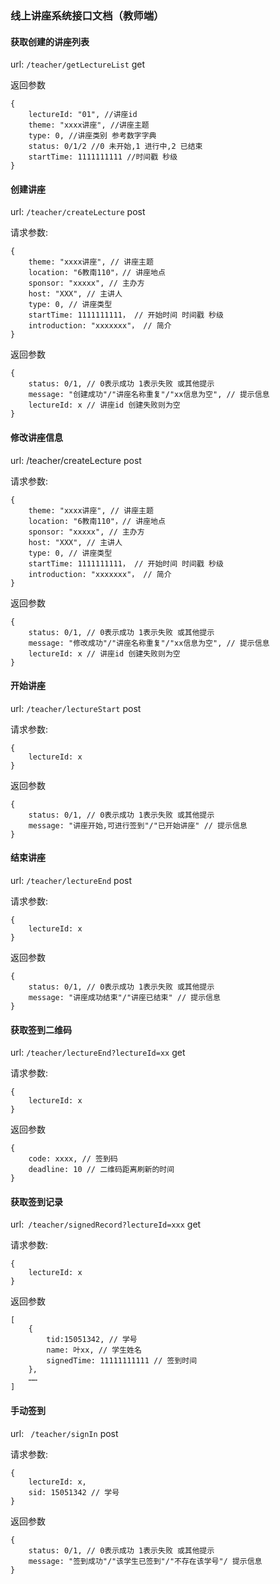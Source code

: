 ### 线上讲座系统接口文档（教师端）

#### 获取创建的讲座列表
url: ```/teacher/getLectureList```  get

返回参数

```
{
	lectureId: "01", //讲座id
	theme: "xxxx讲座", //讲座主题
	type: 0, //讲座类别 参考数字字典
	status: 0/1/2 //0 未开始,1 进行中,2 已结束
	startTime: 1111111111 //时间戳 秒级
}
```
#### 创建讲座
url: ```/teacher/createLecture``` post

请求参数:

```
{
	theme: "xxxx讲座", // 讲座主题
	location: "6教南110"，// 讲座地点
	sponsor: "xxxxx", // 主办方
	host: "XXX", // 主讲人
	type: 0, // 讲座类型
	startTime: 1111111111， // 开始时间 时间戳 秒级
	introduction: "xxxxxxx"， // 简介
}
```

返回参数

```
{
	status: 0/1, // 0表示成功 1表示失败 或其他提示
	message: "创建成功"/"讲座名称重复"/"xx信息为空", // 提示信息 
	lectureId: x // 讲座id 创建失败则为空
}
```
#### 修改讲座信息
url: /teacher/createLecture post

请求参数:

```
{
	theme: "xxxx讲座", // 讲座主题
	location: "6教南110"，// 讲座地点
	sponsor: "xxxxx", // 主办方
	host: "XXX", // 主讲人
	type: 0, // 讲座类型
	startTime: 1111111111， // 开始时间 时间戳 秒级
	introduction: "xxxxxxx"， // 简介
}
```

返回参数

```
{
	status: 0/1, // 0表示成功 1表示失败 或其他提示
	message: "修改成功"/"讲座名称重复"/"xx信息为空", // 提示信息 
	lectureId: x // 讲座id 创建失败则为空
}
```
#### 开始讲座
url: ```/teacher/lectureStart``` post

请求参数:

```
{
	lectureId: x
}
```

返回参数

```
{
	status: 0/1, // 0表示成功 1表示失败 或其他提示
	message: "讲座开始,可进行签到"/"已开始讲座" // 提示信息 
}
```
#### 结束讲座
url: ```/teacher/lectureEnd``` post

请求参数:

```
{
	lectureId: x
}
```

返回参数

```
{
	status: 0/1, // 0表示成功 1表示失败 或其他提示
	message: "讲座成功结束"/"讲座已结束" // 提示信息 
}
```
#### 获取签到二维码
url: ```/teacher/lectureEnd?lectureId=xx``` get

请求参数:

```
{
	lectureId: x
}
```

返回参数

```
{
	code: xxxx, // 签到码
	deadline: 10 // 二维码距离刷新的时间
}
```
#### 获取签到记录
url:``` /teacher/signedRecord?lectureId=xxx``` get

请求参数:

```
{
	lectureId: x
}
```

返回参数

```
[
	{
		tid:15051342, // 学号
		name: 叶xx, // 学生姓名
		signedTime: 11111111111 // 签到时间
	},
	……
]
```
#### 手动签到
url: ``` /teacher/signIn``` post

请求参数:

```
{
	lectureId: x,
	sid: 15051342 // 学号
}
```

返回参数

```
{
	status: 0/1, // 0表示成功 1表示失败 或其他提示
	message: "签到成功"/"该学生已签到"/"不存在该学号"/ 提示信息 
}
```